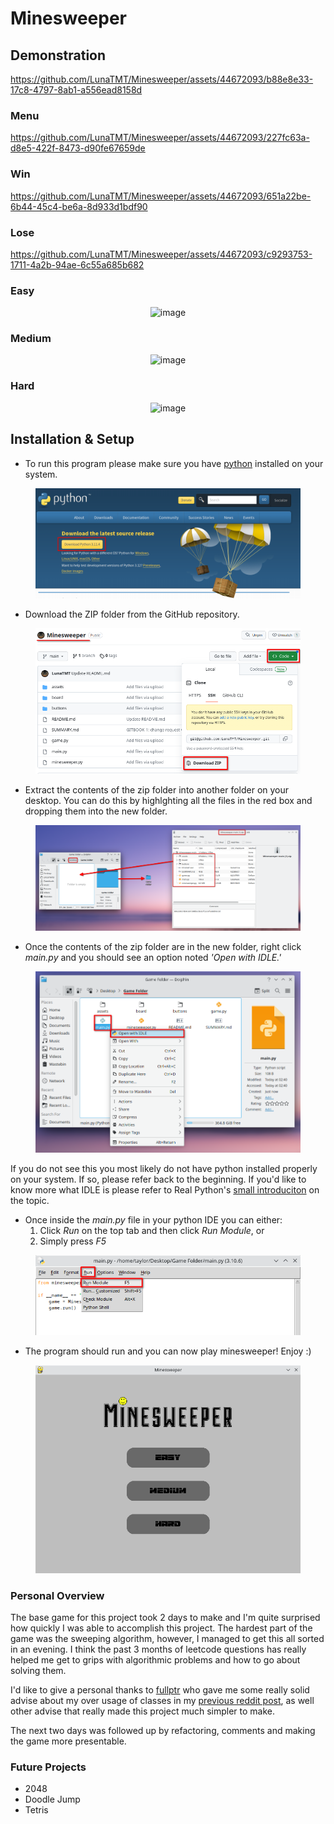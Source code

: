 # Minesweeper

## Demonstration

https://github.com/LunaTMT/Minesweeper/assets/44672093/b88e8e33-17c8-4797-8ab1-a556ead8158d

### Menu

https://github.com/LunaTMT/Minesweeper/assets/44672093/227fc63a-d8e5-422f-8473-d90fe67659de

### Win

https://github.com/LunaTMT/Minesweeper/assets/44672093/651a22be-6b44-45c4-be6a-8d933d1bdf90

### Lose

https://github.com/LunaTMT/Minesweeper/assets/44672093/c9293753-1711-4a2b-94ae-6c55a685b682

### Easy

<div align="center">

<img src="https://github.com/LunaTMT/Minesweeper/assets/44672093/96931799-754a-4fca-918d-306402884170" alt="image">

</div>

### Medium

<div align="center">

<img src="https://github.com/LunaTMT/Minesweeper/assets/44672093/8ac7529d-dcaf-4113-866c-36e64362d012" alt="image">

</div>

### Hard

<div align="center">

<img src="https://github.com/LunaTMT/Minesweeper/assets/44672093/23a32afa-f2cc-454e-9dc2-840bc64a8d69" alt="image">

</div>

## Installation & Setup

* To run this program please make sure you have [python](https://www.python.org/downloads/) installed on your system.

<div align="center">

<figure><img src=".gitbook/assets/image.png" alt=""><figcaption></figcaption></figure>

</div>

* Download the ZIP folder from the GitHub repository.

<div align="center">

<figure><img src=".gitbook/assets/image (1).png" alt=""><figcaption></figcaption></figure>

</div>

* Extract the contents of the zip folder into another folder on your desktop. You can do this by highlghting all the files in the red box and dropping them into the new folder.

<div align="center">

<figure><img src=".gitbook/assets/image (2).png" alt=""><figcaption></figcaption></figure>

</div>

* Once the contents of the zip folder are in the new folder, right click _main.py_ and you should see an option noted _'Open with IDLE.'_

<div align="center">

<figure><img src=".gitbook/assets/image (3).png" alt=""><figcaption></figcaption></figure>

</div>

If you do not see this you most likely do not have python installed properly on your system. If so, please refer back to the beginning. If you'd like to know more what IDLE is please refer to Real Python's [small introduciton](https://realpython.com/python-idle/#what-is-python-idle) on the topic.

* Once inside the _main.py_ file in your python IDE you can either:
  1. Click _Run_ on the top tab and then click _Run Module_, or
  2. Simply press _F5_

<div align="center">

<figure><img src=".gitbook/assets/image (4).png" alt=""><figcaption></figcaption></figure>

</div>

* The program should run and you can now play minesweeper! Enjoy :)

<div align="center">

<figure><img src=".gitbook/assets/image (5).png" alt=""><figcaption></figcaption></figure>

</div>

### Personal Overview

The base game for this project took 2 days to make and I'm quite surprised how quickly I was able to accomplish this project. The hardest part of the game was the sweeping algorithm, however, I managed to get this all sorted in an evening. I think the past 3 months of leetcode questions has really helped me get to grips with algorithmic problems and how to go about solving them.

I'd like to give a personal thanks to [fullptr](https://www.reddit.com/user/fullptr/) who gave me some really solid advise about my over usage of classes in my [previous reddit post](https://www.reddit.com/r/Python/comments/157beuo/my\_third\_project/), as well other advise that really made this project much simpler to make.

The next two days was followed up by refactoring, comments and making the game more presentable.

### Future Projects

* 2048
* Doodle Jump
* Tetris
